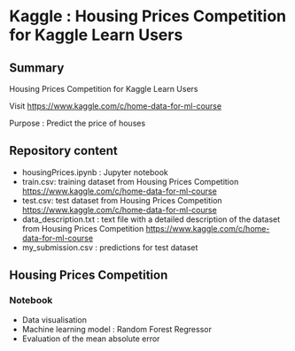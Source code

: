 # Kaggle : Housing Prices Competition for Kaggle Learn Users

## Summary

Housing Prices Competition for Kaggle Learn Users

Visit https://www.kaggle.com/c/home-data-for-ml-course

Purpose : Predict the price of houses

## Repository content

* housingPrices.ipynb : Jupyter notebook
* train.csv: training dataset from Housing Prices Competition https://www.kaggle.com/c/home-data-for-ml-course
* test.csv: test dataset from Housing Prices Competition https://www.kaggle.com/c/home-data-for-ml-course
* data_description.txt : text file with a detailed description of the dataset from Housing Prices Competition https://www.kaggle.com/c/home-data-for-ml-course
* my_submission.csv : predictions for test dataset

## Housing Prices Competition

### Notebook

* Data visualisation
* Machine learning model : Random Forest Regressor
* Evaluation of the mean absolute error
